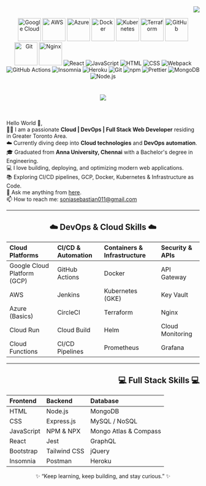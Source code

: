 <img align="right" src="https://visitor-badge.laobi.icu/badge?page_id=soniasebastian.soniasebastian">

<br>

<p align="center">
  <p align="center">
  <img src="https://cdn.jsdelivr.net/gh/devicons/devicon/icons/googlecloud/googlecloud-original.svg" alt="Google Cloud" width="60" height="60"/>
  <img src="https://cdn.jsdelivr.net/gh/devicons/devicon/icons/amazonwebservices/amazonwebservices-original.svg" alt="AWS" width="60" height="60"/>
  <img src="https://cdn.jsdelivr.net/gh/devicons/devicon/icons/azure/azure-original.svg" alt="Azure" width="60" height="60"/>
  <img src="https://cdn.jsdelivr.net/gh/devicons/devicon/icons/docker/docker-original.svg" alt="Docker" width="60" height="60"/>
  <img src="https://cdn.jsdelivr.net/gh/devicons/devicon/icons/kubernetes/kubernetes-plain.svg" alt="Kubernetes" width="60" height="60"/>
  <img src="https://cdn.jsdelivr.net/gh/devicons/devicon/icons/terraform/terraform-original.svg" alt="Terraform" width="60" height="60"/>
  <img src="https://cdn.jsdelivr.net/gh/devicons/devicon/icons/github/github-original.svg" alt="GitHub" width="60" height="60"/>
  <img src="https://cdn.jsdelivr.net/gh/devicons/devicon/icons/git/git-original.svg" alt="Git" width="60" height="60"/>
  <img src="https://cdn.jsdelivr.net/gh/devicons/devicon/icons/nginx/nginx-original.svg" alt="Nginx" width="60" height="60"/>
  <img alt="React" src="https://img.shields.io/badge/-React-45b8d8?style=flat-square&logo=react&logoColor=white" />
  <img alt="JavaScript" src="https://img.shields.io/badge/JavaScript-gray?logo=javascript" />
  <img alt="HTML" src="https://img.shields.io/badge/HTML-%23E34F26?logo=html5&logoColor=white" />
  <img alt="CSS" src="https://img.shields.io/badge/CSS-%231572B6?logo=css3&logoColor=white" />
  <img alt="Webpack" src="https://img.shields.io/badge/-Webpack-8DD6F9?style=flat-square&logo=webpack&logoColor=white" /> 
  <img alt="GitHub Actions" src="https://img.shields.io/badge/-GitHub_Actions-2088FF?style=flat-square&logo=github-actions&logoColor=white" />
  <img alt="Insomnia" src="https://img.shields.io/badge/-Insomnia-5849BE?style=flat-square&logo=insomnia&logoColor=white" />
  <img alt="Heroku" src="https://img.shields.io/badge/-Heroku-430098?style=flat-square&logo=heroku&logoColor=white" />
  <img alt="Git" src="https://img.shields.io/badge/-Git-F05032?style=flat-square&logo=git&logoColor=white" />
  <img alt="npm" src="https://img.shields.io/badge/-NPM-CB3837?style=flat-square&logo=npm&logoColor=white" />
  <img alt="Prettier" src="https://img.shields.io/badge/-Prettier-F7B93E?style=flat-square&logo=prettier&logoColor=white" />
  <img alt="MongoDB" src="https://img.shields.io/badge/-MongoDB-13aa52?style=flat-square&logo=mongodb&logoColor=white" />
  <img alt="Node.js" src="https://img.shields.io/badge/-Node.js-43853d?style=flat-square&logo=node.js&logoColor=white" />
</p>

<h1 align="center">
  <a href="https://git.io/typing-svg">
    <img src="https://readme-typing-svg.herokuapp.com/?lines=Hello,+There!+👋;I+am+Sonia+Sebastian....;Nice+to+meet+you!&center=true&size=30">
  </a>
</h1>

<br>

<p align="left">
  Hello World 👋,<br>
  👩‍💻 I am a passionate <b>Cloud | DevOps | Full Stack Web Developer</b> residing in Greater Toronto Area.<br>
  ☁️ Currently diving deep into <b>Cloud technologies</b> and <b>DevOps automation</b>.<br>
  🎓 Graduated from <b>Anna University, Chennai</b> with a Bachelor's degree in Engineering.<br>
  💻 I love building, deploying, and optimizing modern web applications.<br>
  📚 Exploring CI/CD pipelines, GCP, Docker, Kubernetes & Infrastructure as Code.<br>
  💬 Ask me anything from <a href="https://github.com/soniasebastian/soniasebastian/issues" title="Issues">here</a>.<br>
  📫 How to reach me: <a href="mailto:soniasebastian011@gmail.com">soniasebastian011@gmail.com</a>
</p>

<hr>

<h2 align="center">☁️ DevOps & Cloud Skills ☁️</h2>

| Cloud Platforms | CI/CD & Automation | Containers & Infrastructure | Security & APIs |
| :------------- | :------------- | :------------- | :------------- |
| Google Cloud Platform (GCP) | GitHub Actions | Docker | API Gateway |
| AWS | Jenkins | Kubernetes (GKE) | Key Vault |
| Azure (Basics) | CircleCI | Terraform | Nginx |
| Cloud Run | Cloud Build | Helm | Cloud Monitoring |
| Cloud Functions | CI/CD Pipelines | Prometheus | Grafana |

---

<h2 align="right">💻 Full Stack Skills 💻</h2>

| Frontend | Backend | Database |
| :------------- | :------------- | :------------- |
| HTML | Node.js | MongoDB |
| CSS | Express.js | MySQL / NoSQL |
| JavaScript | NPM & NPX | Mongo Atlas & Compass |
| React | Jest | GraphQL |
| Bootstrap | Tailwind CSS | jQuery |
| Insomnia | Postman | Heroku |



<p align="center">✨ “Keep learning, keep building, and stay curious.” ✨</p>
